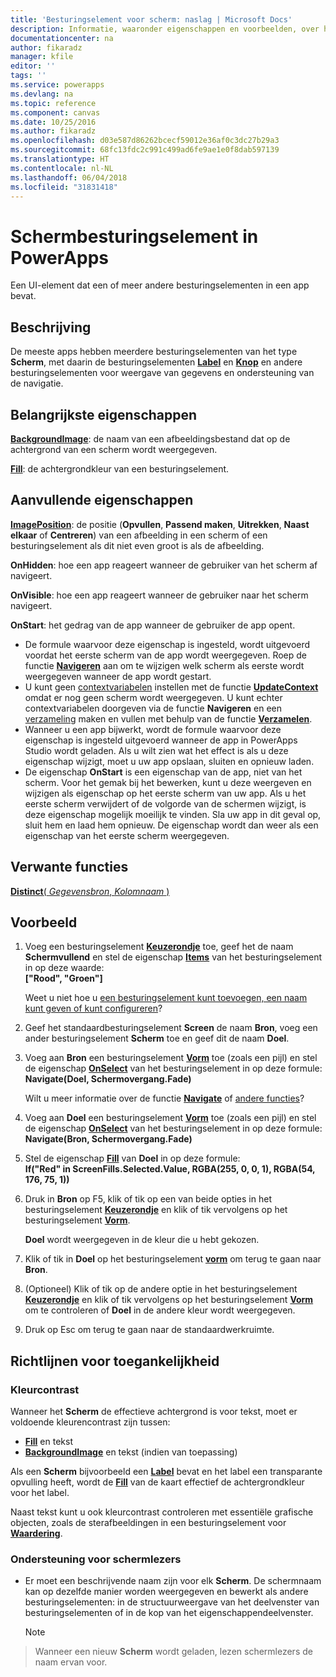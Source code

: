 ```yaml
---
title: 'Besturingselement voor scherm: naslag | Microsoft Docs'
description: Informatie, waaronder eigenschappen en voorbeelden, over het besturingselement Scherm
documentationcenter: na
author: fikaradz
manager: kfile
editor: ''
tags: ''
ms.service: powerapps
ms.devlang: na
ms.topic: reference
ms.component: canvas
ms.date: 10/25/2016
ms.author: fikaradz
ms.openlocfilehash: d03e587d86262bcecf59012e36af0c3dc27b29a3
ms.sourcegitcommit: 68fc13fdc2c991c499ad6fe9ae1e0f8dab597139
ms.translationtype: HT
ms.contentlocale: nl-NL
ms.lasthandoff: 06/04/2018
ms.locfileid: "31831418"
---
```

# <a name="screen-control-in-powerapps"></a>Schermbesturingselement in PowerApps
Een UI-element dat een of meer andere besturingselementen in een app bevat.

## <a name="description"></a>Beschrijving
De meeste apps hebben meerdere besturingselementen van het type **Scherm**, met daarin de besturingselementen **[Label](control-text-box.md)** en **[Knop](control-button.md)** en andere besturingselementen voor weergave van gegevens en ondersteuning van de navigatie.

## <a name="key-properties"></a>Belangrijkste eigenschappen
**[BackgroundImage](properties-visual.md)**: de naam van een afbeeldingsbestand dat op de achtergrond van een scherm wordt weergegeven.

**[Fill](properties-color-border.md)**: de achtergrondkleur van een besturingselement.

## <a name="additional-properties"></a>Aanvullende eigenschappen
**[ImagePosition](properties-visual.md)**: de positie (**Opvullen**, **Passend maken**, **Uitrekken**, **Naast elkaar** of **Centreren**) van een afbeelding in een scherm of een besturingselement als dit niet even groot is als de afbeelding.

**OnHidden**: hoe een app reageert wanneer de gebruiker van het scherm af navigeert.

**OnVisible**: hoe een app reageert wanneer de gebruiker naar het scherm navigeert.

**OnStart**: het gedrag van de app wanneer de gebruiker de app opent.

* De formule waarvoor deze eigenschap is ingesteld, wordt uitgevoerd voordat het eerste scherm van de app wordt weergegeven. Roep de functie [**Navigeren**](../functions/function-navigate.md) aan om te wijzigen welk scherm als eerste wordt weergegeven wanneer de app wordt gestart.
* U kunt geen [contextvariabelen](../working-with-variables.md) instellen met de functie [**UpdateContext**](../functions/function-updatecontext.md) omdat er nog geen scherm wordt weergegeven. U kunt echter contextvariabelen doorgeven via de functie **Navigeren** en een [verzameling](../working-with-variables.md) maken en vullen met behulp van de functie [**Verzamelen**](../functions/function-clear-collect-clearcollect.md).
* Wanneer u een app bijwerkt, wordt de formule waarvoor deze eigenschap is ingesteld uitgevoerd wanneer de app in PowerApps Studio wordt geladen. Als u wilt zien wat het effect is als u deze eigenschap wijzigt, moet u uw app opslaan, sluiten en opnieuw laden.
* De eigenschap **OnStart** is een eigenschap van de app, niet van het scherm. Voor het gemak bij het bewerken, kunt u deze weergeven en wijzigen als eigenschap op het eerste scherm van uw app. Als u het eerste scherm verwijdert of de volgorde van de schermen wijzigt, is deze eigenschap mogelijk moeilijk te vinden. Sla uw app in dit geval op, sluit hem en laad hem opnieuw. De eigenschap wordt dan weer als een eigenschap van het eerste scherm weergegeven.

## <a name="related-functions"></a>Verwante functies
[**Distinct**( *Gegevensbron*, *Kolomnaam* )](../functions/function-distinct.md)

## <a name="example"></a>Voorbeeld
1. Voeg een besturingselement **[Keuzerondje](control-radio.md)** toe, geef het de naam **Schermvullend** en stel de eigenschap **[Items](properties-core.md)** van het besturingselement in op deze waarde:<br>
   **["Rood", "Groen"]**
   
    Weet u niet hoe u [een besturingselement kunt toevoegen, een naam kunt geven of kunt configureren](../add-configure-controls.md)?
2. Geef het standaardbesturingselement **Screen** de naam **Bron**, voeg een ander besturingselement **Scherm** toe en geef dit de naam **Doel**.
3. Voeg aan **Bron** een besturingselement **[Vorm](control-shapes-icons.md)** toe (zoals een pijl) en stel de eigenschap **[OnSelect](properties-core.md)** van het besturingselement in op deze formule:<br>
   **Navigate(Doel, Schermovergang.Fade)**
   
    Wilt u meer informatie over de functie **[Navigate](../functions/function-navigate.md)** of [andere functies](../formula-reference.md)?
4. Voeg aan **Doel** een besturingselement **[Vorm](control-shapes-icons.md)** toe (zoals een pijl) en stel de eigenschap **[OnSelect](properties-core.md)** van het besturingselement in op deze formule:<br>
   **Navigate(Bron, Schermovergang.Fade)**
5. Stel de eigenschap **[Fill](properties-color-border.md)** van **Doel** in op deze formule:<br>
   **If("Red" in ScreenFills.Selected.Value, RGBA(255, 0, 0, 1), RGBA(54, 176, 75, 1))**
6. Druk in **Bron** op F5, klik of tik op een van beide opties in het besturingselement **[Keuzerondje](control-radio.md)** en klik of tik vervolgens op het besturingselement **[Vorm](control-shapes-icons.md)**.
   
    **Doel** wordt weergegeven in de kleur die u hebt gekozen.
7. Klik of tik in **Doel** op het besturingselement **[vorm](control-shapes-icons.md)** om terug te gaan naar **Bron**.
8. (Optioneel) Klik of tik op de andere optie in het besturingselement **[Keuzerondje](control-radio.md)** en klik of tik vervolgens op het besturingselement **[Vorm](control-shapes-icons.md)** om te controleren of **Doel** in de andere kleur wordt weergegeven.
9. Druk op Esc om terug te gaan naar de standaardwerkruimte.


## <a name="accessibility-guidelines"></a>Richtlijnen voor toegankelijkheid
### <a name="color-contrast"></a>Kleurcontrast
Wanneer het **Scherm** de effectieve achtergrond is voor tekst, moet er voldoende kleurencontrast zijn tussen:
* **[Fill](properties-color-border.md)** en tekst
* **[BackgroundImage](properties-visual.md)** en tekst (indien van toepassing)

Als een **Scherm** bijvoorbeeld een **[Label](control-text-box.md)** bevat en het label een transparante opvulling heeft, wordt de **[Fill](properties-color-border.md)** van de kaart effectief de achtergrondkleur voor het label.

Naast tekst kunt u ook kleurcontrast controleren met essentiële grafische objecten, zoals de sterafbeeldingen in een besturingselement voor **[Waardering](control-rating.md)**.

### <a name="screen-reader-support"></a>Ondersteuning voor schermlezers
* Er moet een beschrijvende naam zijn voor elk **Scherm**. De schermnaam kan op dezelfde manier worden weergegeven en bewerkt als andere besturingselementen: in de structuurweergave van het deelvenster van besturingselementen of in de kop van het eigenschappendeelvenster.

    > [!NOTE]
> Wanneer een nieuw **Scherm** wordt geladen, lezen schermlezers de naam ervan voor. 
